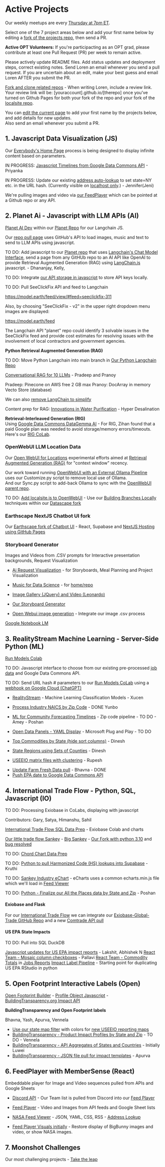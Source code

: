 
<!--
medium.com subscription needed

	How to install Open WebUI without Docker
	https://bhavikjikadara.medium.com/how-to-install-open-webui-without-docker-33eedbda9b96
-->


<!--
- [Observable Data Commons](/data-commons/) - [Open WebUI](location/) - [Storyboard Generator](/data-pipeline/research) - [Moonshots](/community/projects/)
-->

<!--
**Timely Projects**

- [Activate Ollama on a different server](https://docs.openwebui.com/) for use with our [Docker Setup](/projects/location/setup/docker/)


	Full-Stack Cloudflare SaaS kit
	https://github.com/Dhravya/cloudflare-saas-stack


Create a developer account in [Omdena.com](https://omdena.com) and help us create [team panels](/panels) using the 

- [Document adding Flask as our optional python webroot](../localsite/start/steps/)
-->

# Active Projects

Our weekly meetups are every [Thursday at 7pm ET](/io/coders/).

Select one of the 7 project areas below and add your first name below by editing a [fork of the projects repo](https://github.com/ModelEarth/projects/blob/main/active.md), then send a PR.

**Active OPT Volunteers:** If you're participacting as an OPT grad, please contribute at least one Pull Request (PR) per week to remain active.  

Please actively update README files. Add status updates and deployment steps, correct existing notes. Send Loren an email whenever you send a pull request. If you are uncertain about an edit, make your best guess and email Loren AFTER you submit the PR.

[Fork and clone related repos](../localsite/start/steps/) - When writing Loren, include a review link. Your review link will be: [youraccount].github.io/[therepo] once you've turned on Github Pages for both your fork of the repo and your fork of the [localsite repo](https://github.com/modelearth/localsite/).

You can [edit the current page](https://github.com/ModelEarth/projects/blob/main/active.md) to add your first name by the projects below, and add details for new updates.  
Also send an email whenever you submit a PR.


## 1. Javascript Data Visualization (JS)

Our [Everybody's Home Page](../home) process is being designed to display infinite content based on parameters.

IN PROGRESS: [Javascript Timelines from Google Data Commons API](/data-commons/docs/data/) - Priyanka<!--Mehul, Aishwrya, Vishnupriya-->

IN PROGRESS: Update our existing [address auto-lookup](../home/) to set state=NY etc. in the URL hash. (Currently visible on [localhost only](http://localhost:8887/home/).) - Jennifer(Jeni)

We're pulling images and video via [our FeedPlayer](https://model.earth/feed) which can be pointed at a Github repo or any API.

<!--
**More Data Commons Visualization Projects**
[Observable with Data Commons](/data-commons/) - [Data Loaders How-To](/data-commons/dist/air/)

[Python CoLabs for GDC timeline automation - Air and Climate](/data-commons/dist/air)

[Kargil's notes](https://github.com/modelearth/Observables-DataLoader/tree/master/docs)

[Observable Framework Dashboard for UN Goals](https://observablehq.com/framework/) - with our .csv timelines and DuckDB Parquet impact files

TO DO: [Hosting DataCommons locally with Flask](/localsite/info/data/datacommons) - Vishnupriya and our GDC team
-->

## 2. Planet Ai - Javascript with LLM APIs (AI)

[Planet AI Dev](/planet) within our [Planet Repo](https://github.com/modelearth/planet) for our Langchain JS.

Our [repo pull page](../home/repo) uses GitHub's API to load images, music and text to send to LLM APIs using javascript.

TO DO: Add javascript to our [Planet repo](https://github.com/modelearth/planet/) that uses [Langchain's Chat Model Interface](https://python.langchain.com/docs/concepts/chat_models/), send a page from any GitHUb repo to an AI API like OpenAI to provide Retrieval Augmented Generation (RAG) using [LangChain.js](https://api.js.langchain.com) javascript. - Dhananjay, Kelly, 

TO DO: Integrate [our API storage in javascript](/localsite/tools/storage/api/) to store API keys locally.

TO DO: Pull SeeClickFix API and feed to Langchain

https://model.earth/feed/view/#feed=seeclickfix-311

Also, by choosing "SeeClickFix - v2" in the upper right dropdown menu images are displayed:

https://model.earth/feed

The Langchain API "planet" repo could identify 3 solvable issues in the SeeClickFix feed and provide cost estimates for resolving issues with the involvement of local contractors and government agencies.


<!--See also: DataStax Astra DB-->

**Python Retrieval Augmented Generation (RAG)**

TO DO: Move Python Langchain into main branch in [Our Python Langchain Repo](https://github.com/modelearth/langchain/) <!--Dhananjay and Pranathi  -->

[Conversational RAG for 10 LLMs](https://python.langchain.com/docs/tutorials/qa_chat_history/) - Pradeep and Pranoy  

Pradeep: Pinecone on AWS free 2 GB max
Pranoy: DocArray in memory Vecto Store (database)

We can also [remove LangChain to simplify](https://www.octomind.dev/blog/why-we-no-longer-use-langchain-for-building-our-ai-agents)

Content prep for RAG: [Innovations in Water Purification](/evaporation-kits/innovations/) - Hyper Desalination

**Retrieval-Interleaved Generation (RIG)**  
Using [Google Data Commons DataGemma AI](https://ai.google.dev/gemma/docs/datagemma) - For RIG, Zihan found that a paid Google plan was needed to avoid storage/memory errors/timeouts. Here's our [RIG CoLab](https://colab.research.google.com/drive/1eLtHOR6e3lAUVijUJ56VMaiTU6hA9enc?usp=sharing).


### OpenWebUI LLM Location Data

Our [Open WebUI for Locations](location/) experimental efforts aimed at [Retrieval Augmented Generation (RAG)](https://docs.openwebui.com/features/rag/) for "context window" recency.<!-- Next: Text to Action / Nividia Kuda is their advantage = code library that interacts with chip -->

Our work toward running [OpenWebUI with an External Ollama Pipeline](/projects/location/setup/customize/)  
uses our Customize.py script to remove local use of Ollama.  
And our Sync.py script to add-back Ollama to sync with the [OpenWebUI parent repo](https://github.com/open-webui/open-webui).

TO DO: [Add localsite.js to OpenWebUI](/projects/location/) - Use our [Building Branches Locally](/projects/location/setup/) techniques within our [Datascape fork](https://github.com/datascape/open-webui/actions)

### Earthscape NextJS Chatbot UI fork

Our [Earthscape fork of Chatbot UI](/earthscape/app/) - React, Supabase and [NextJS Hosting using GitHub Pages](https://www.freecodecamp.org/news/how-to-deploy-next-js-app-to-github-pages/)


### Storyboard Generator

Images and Videos from .CSV prompts 
for Interactive presentation backgrounds, Request Visualization

- [Ai Request Visualization](/requests/) - for Storyboards, Meal Planning and Project Visualization  
- [Music for Data Science](https://github.com/DreamStudioCode/music) - for [home/repo](/home/repo)

- [Image Gallery (JQuery) and Video (Leonardo)](/data-pipeline/research/stream)
- [Our Storyboard Generator](/data-pipeline/research/)
- [Open Webui image generation](https://docs.openwebui.com/tutorial/images/) - Integrate our image .csv process
  <!-- [Kishor's Repo](https://github.com/mannurkishorreddy/streamlit-replicate-img-app)-->
  <!--- [Image Gallery (React)](/react-gallery/view/) - Anthony -->

[Google Notebook LM](https://notebooklm.google)


## 3. RealityStream Machine Learning - Server-Side Python (ML)

[Run Models Colab](/RealityStream/)

TO DO: Javascript interface to choose from our existing pre-processed [job data](/RealityStream) and Google Data Commons API.

TO DO: Send URL hash # parameters to our [Run Models CoLab](/RealityStream) using a [webhook on Google Cloud (ChatGPT)](https://chatgpt.com/share/670e7002-85fc-8003-a466-9b682012f3ea)

<!--
**Anvil with our CoLabs:**
[Anvil Extras](https://anvil-extras.readthedocs.io/en/latest/guides/index.html) and [Anvil](https://anvil.works/learn/tutorials/data-science#connecting-notebooks) and [AnvilScope CoLab](https://colab.research.google.com/drive/1rlOPfOxRnfm4pTGSn3gk_MvmVF65iidF?usp=sharing) using Plotly - Soham
-->

<!--
- [StreamLit hosting within Open WebUI](https://github.com/streamlit/streamlit/issues/969)
-->


- [RealityStream](/RealityStream/) - Machine Learning Classification Models - Xucen
- [Process Industry NAICS by Zip Code](/community-zipcodes/mail) - DONE Yunbo
- [ML for Community Forecasting Timelines](../data-pipeline/timelines/) - Zip code pipeline - TO DO - Amey - Poshan
- [Open Data Panels - YAML Display](/OpenFootprint) - Microsoft Plug and Play - TO DO

- [Top Commodities by State (hide sort columns)](/data-pipeline/research/economy) - Dinesh
- [State Regions using Sets of Counties](/community-data/us/edd/) - Dinesh
- [USEEIO matrix files with clustering](/machine-learning/python/cluster/) - <!--Honglin-->Rupesh

<!--
- [CrewAI+Ollama integration](https://lightning.ai/lightning-ai/studios/ai-agents-powered-by-crewai) within our [Open WebUI fork](location)
- [Flowsa RStudio - API to JSON](/localsite/info/data/flowsa/)
-->

- [Update Farm Fresh Data pull](/community-data/process/python/farmfresh/) - Bhavna - DONE
- [Push EPA date to Google Data Commons API](https://docs.datacommons.org/api/)


## 4. International Trade Flow - Python, SQL, Javascript (IO)

TO DO: Processing Exiobase in CoLabs, displaying with javascript

Contributors: Gary, Satya, Himanshu, Sahil

[International Trade Flow SQL Data Prep](/OpenFootprint/trade) - Exiobase Colab and charts

[Our little trade flow Sankey](/OpenFootprint/trade/) - [Big Sankey](https://sankey.theshiftproject.org/) - [Our Fork with python 3.10](https://github.com/ModelEarth/Mapping-global-ghg-emissions) and [bug resolved](https://github.com/baptiste-an/Mapping-global-ghg-emissions/issues/2)

TO DO: [Chord Chart Data Prep](/io/charts/chord/) <!-- Poorna and everyone interested -->

TO DO: [Python to pull Harmonized Code (HS) lookups into Supabase](/OpenFootprint/harmonized-system/) - Kruthi

TO DO: [Sankey Industry eChart](/OpenFootprint/charts/echarts/sankey-nodeAlign-left.html) - eCharts uses a common echarts.min.js file which we'll load in [Feed Viewer](/feed/view)

TO DO: [Python - Finalize our All the Places data by State and Zip](/places) - Poshan

#### Exiobase and Flask

For our [International Trade Flow](/openfootprint/trade/) we can integrate our [Exiobase-Global-Trade GitHub Repo](https://github.com/modelearth/exiobase-global-trade) and a new [Comtrade API pull](https://github.com/ModelEarth/exiobase-global-trade/tree/main/comtrade)

#### US EPA State Impacts

TO DO: Pull into SQL DuckDB

[Javascript updates for US EPA impact reports](/useeio.js/footprint/) - Lakshit, Abhishek N
[React Team - Mosaic column checkboxes](/io/charts)  - Pallavi 
[React Team - Commodity Totals](/localsite/info/data/totals/) in [Jobs Reports](/localsite/info/#indicators=JOBS)
[Impact Label Pipeline](/apps/impact) - Starting point for duplicating US EPA RStudio in python


## 5. Open Footprint Interactive Labels (Open)

[Open Footprint Builder](/io/template/) - [Profile Object Javascript](/food/) - [BuildingTransparency.org Impact API](/OpenFootprint/products/)



<!--
[Food Nutrition Labels](/data-commons/docs/food) - Shali and Wenwei (Stella)
-->

**BuildingTransparency and Open Footprint labels**

Bhavna, Yash, Apurva, Vennela

- [Use our state map filter](#geoview=country) with colors for [new USEEIO reporting maps](https://figshare.com/collections/USEEIO_State_Models_v1_0_-_Supporting_Figures/7041473)
- [BuildingTransparency - Product Impact Profiles by State and Zip](/io/template/feed/) - TO DO <!--Ronan--> - Vennela
- [BuildingTransparency - API Aggregates of States and Countries](/io/template/product/) - Initially Luwei
- [BuildingTransparency - JSON file pull for impact templates](/io/template/product/) - Apurva



## 6. FeedPlayer with MemberSense (React)

Embeddable player for Image and Video sequences pulled from APIs and Google Sheets

- [Discord API](https://discord.com/developers/docs/intro) - Our Team list is pulled from Discord into our [Feed Player](https://model.earth/feed/) 

- [Feed Player](../feed/dist) - Video and Images from API feeds and Google Sheet lists
- [NASA Feed Viewer](../feed/view/#feed=nasa) - JSON, YAML, CSS, RSS - [Address Lookup](/feed/view/#feed=311)
- [Feed Player Visuals initially](/feed/dist/) - Restore display of BigBunny images and video, or show NASA images.

<!--
- [Add Datawrapper.de](https://www.datawrapper.de/) using "link external dataset"

- [Pull from Supabase (or backup file) into databricks SQL](https://chatgpt.com/share/d610d3e6-ce5f-4e7f-ba9e-4c74ec23abd4) - Apurva, Soham
- [View DuckDB from Javascript](/OpenFootprint/prep/sql/duckdb/) - Kelly, Gary
-->



<!--
- [Datausa.io](https://datausa.io) - Add API and embeddable visualizations to Feed Player
- [Restack.io](https://www.restack.io/docs/supabase-knowledge-supabase-rust-sdk-guide) - for Supabase with Rust and Streamlit


openai
Docker path: https://chat.openai.com/share/61b0997f-ea9b-49f7-9bcb-12fa0519a2d1

Matthew Berman list of true Agents:
https://youtu.be/_AOA6M9Ta2I?si=Bh8SMhyD3GmuCLks&t=378


CSV Files to use for Timelines, Observable, and AI Training at: [industries/naics/US/counties](https://github.com/ModelEarth/community-data/tree/master/industries/naics/US/counties)
Pre-processed data for county industry levels, based on employment, establishments and payroll.-->


<!-- 
- Odoo on Google Cloud for [Modules and Templates](https://www.odoo.com/documentation/master/developer/tutorials/website.html) and [Owl](https://www.cybrosys.com/blog/an-overview-of-the-owl-component-lifecycle) with the [Owl Github repo](https://github.com/odoo/owl)
-->


## 7. Moonshot Challenges

Our most challenging projects - [Take the leap](/community/projects/)
<br>

<div id="activeDivLoaded"></div>
